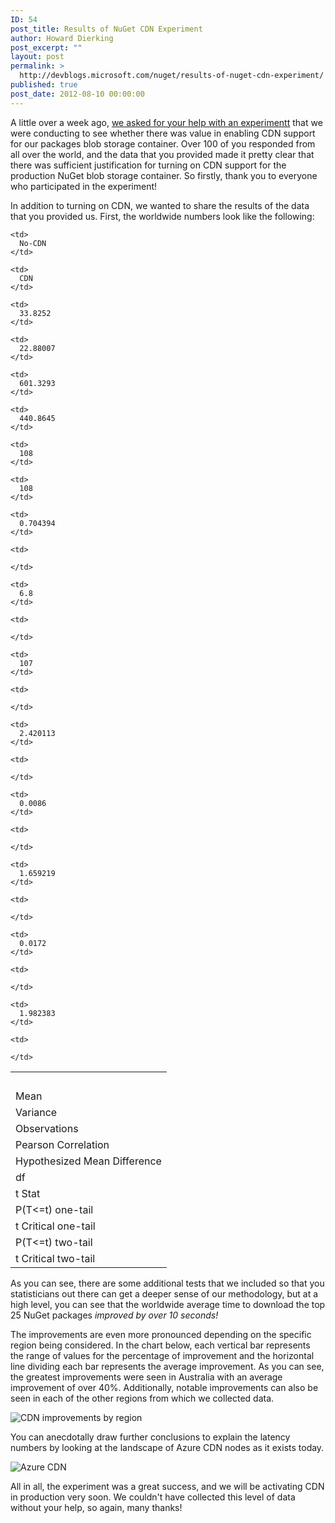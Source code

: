 ```yaml
---
ID: 54
post_title: Results of NuGet CDN Experiment
author: Howard Dierking
post_excerpt: ""
layout: post
permalink: >
  http://devblogs.microsoft.com/nuget/results-of-nuget-cdn-experiment/
published: true
post_date: 2012-08-10 00:00:00
---
```

A little over a week ago, [we asked for your help with an experimentt][1] that we were conducting to see whether there was value in enabling CDN support for our packages blob storage container. Over 100 of you responded from all over the world, and the data that you provided made it pretty clear that there was sufficient justification for turning on CDN support for the production NuGet blob storage container. So firstly, thank you to everyone who participated in the experiment!

In addition to turning on CDN, we wanted to share the results of the data that you provided us. First, the worldwide numbers look like the following:

<table>
  <tr>
    <td>
       
    </td>
    
    <td>
      No-CDN
    </td>
    
    <td>
      CDN
    </td>
  </tr>
  
  <tr>
    <td>
      Mean
    </td>
    
    <td>
      33.8252
    </td>
    
    <td>
      22.88007
    </td>
  </tr>
  
  <tr>
    <td>
      Variance
    </td>
    
    <td>
      601.3293
    </td>
    
    <td>
      440.8645
    </td>
  </tr>
  
  <tr>
    <td>
      Observations
    </td>
    
    <td>
      108
    </td>
    
    <td>
      108
    </td>
  </tr>
  
  <tr>
    <td>
      Pearson Correlation
    </td>
    
    <td>
      0.704394
    </td>
    
    <td>
       
    </td>
  </tr>
  
  <tr>
    <td>
      Hypothesized Mean Difference
    </td>
    
    <td>
      6.8
    </td>
    
    <td>
       
    </td>
  </tr>
  
  <tr>
    <td>
      df
    </td>
    
    <td>
      107
    </td>
    
    <td>
       
    </td>
  </tr>
  
  <tr>
    <td>
      t Stat
    </td>
    
    <td>
      2.420113
    </td>
    
    <td>
       
    </td>
  </tr>
  
  <tr>
    <td>
      P(T<=t) one-tail
    </td>
    
    <td>
      0.0086
    </td>
    
    <td>
       
    </td>
  </tr>
  
  <tr>
    <td>
      t Critical one-tail
    </td>
    
    <td>
      1.659219
    </td>
    
    <td>
       
    </td>
  </tr>
  
  <tr>
    <td>
      P(T<=t) two-tail
    </td>
    
    <td>
      0.0172
    </td>
    
    <td>
       
    </td>
  </tr>
  
  <tr>
    <td>
      t Critical two-tail
    </td>
    
    <td>
      1.982383
    </td>
    
    <td>
       
    </td>
  </tr>
</table>

As you can see, there are some additional tests that we included so that you statisticians out there can get a deeper sense of our methodology, but at a high level, you can see that the worldwide average time to download the top 25 NuGet packages *improved by over 10 seconds!*

The improvements are even more pronounced depending on the specific region being considered. In the chart below, each vertical bar represents the range of values for the percentage of improvement and the horizontal line dividing each bar represents the average improvement. As you can see, the greatest improvements were seen in Australia with an average improvement of over 40%. Additionally, notable improvements can also be seen in each of the other regions from which we collected data.

![CDN improvements by region][2]

You can anecdotally draw further conclusions to explain the latency numbers by looking at the landscape of Azure CDN nodes as it exists today.

![Azure CDN ][3]

All in all, the experiment was a great success, and we will be activating CDN in production very soon. We couldn't have collected this level of data without your help, so again, many thanks!

 [1]: http://blog.nuget.org/20120802/help-us-test-nuget-cdn.html
 [2]: https://devblogs.microsoft.com/nuget/wp-content/uploads/sites/49/2019/05/cdn-improvement.png
 [3]: https://devblogs.microsoft.com/nuget/wp-content/uploads/sites/49/2019/05/950.gif